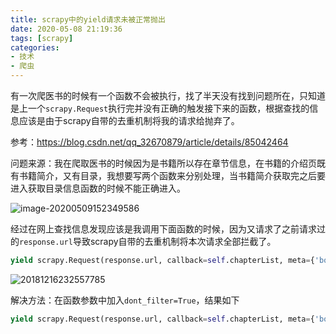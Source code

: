 ```yaml
---
title: scrapy中的yield请求未被正常抛出
date: 2020-05-08 21:19:36
tags: [scrapy]
categories:
- 技术
- 爬虫
---
```


有一次爬医书的时候有一个函数不会被执行，找了半天没有找到问题所在，只知道是上一个`scrapy.Request`执行完并没有正确的触发接下来的函数，根据查找的信息应该是由于scrapy自带的去重机制将我的请求给抛弃了。

<!--more-->

参考：https://blog.csdn.net/qq_32670879/article/details/85042464

问题来源：我在爬取医书的时候因为是书籍所以存在章节信息，在书籍的介绍页既有书籍简介，又有目录，我想要写两个函数来分别处理，当书籍简介获取完之后要进入获取目录信息函数的时候不能正确进入。

![image-20200509152349586](http://zchsakura-blog.oss-cn-beijing.aliyuncs.com/20200509152400.png)

经过在网上查找信息发现应该是我调用下面函数的时候，因为又请求了之前请求过的`response.url`导致scrapy自带的去重机制将本次请求全部拦截了。

```python
yield scrapy.Request(response.url, callback=self.chapterList, meta={'bookName': item['name']})
```

![20181216232557785](http://zchsakura-blog.oss-cn-beijing.aliyuncs.com/20200509153757.png)

解决方法：在函数参数中加入`dont_filter=True`，结果如下

```python
yield scrapy.Request(response.url, callback=self.chapterList, meta={'bookName': item['name']}, dont_filter=True)
```

